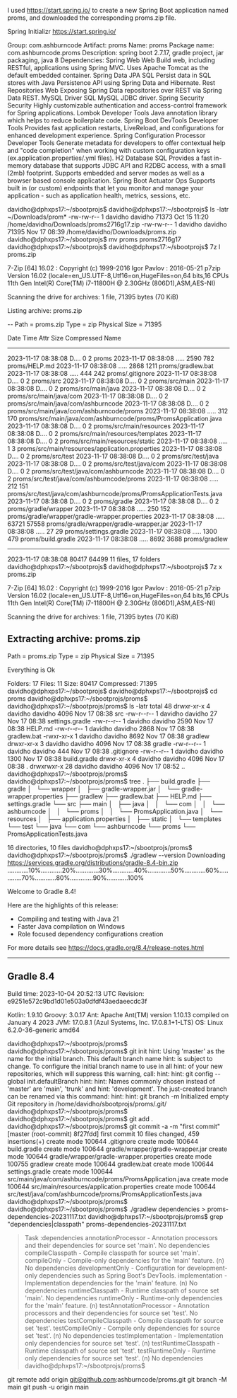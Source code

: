 I used https://start.spring.io/ to create a new Spring Boot application named proms, and downloaded the corresponding proms.zip file.

Spring Initializr
https://start.spring.io/

Group:         com.ashburncode
Artifact:      proms
Name:          proms
Package name:  com.ashburncode.proms
Description:   spring boot 2.7.17, gradle project, jar packaging, java 8
Dependencies:
  Spring Web Web
    Build web, including RESTful, applications using Spring MVC. Uses Apache Tomcat as the default embedded container.
  Spring Data JPA SQL
    Persist data in SQL stores with Java Persistence API using Spring Data and Hibernate.
  Rest Repositories Web
    Exposing Spring Data repositories over REST via Spring Data REST.
  MySQL Driver SQL
    MySQL JDBC driver.
  Spring Security Security
    Highly customizable authentication and access-control framework for Spring applications.
  Lombok Developer Tools
    Java annotation library which helps to reduce boilerplate code.
  Spring Boot DevTools Developer Tools
    Provides fast application restarts, LiveReload, and configurations for enhanced development experience.
  Spring Configuration Processor Developer Tools
    Generate metadata for developers to offer contextual help and "code completion" when working with custom configuration keys (ex.application.properties/.yml files).
  H2 Database SQL
    Provides a fast in-memory database that supports JDBC API and R2DBC access, with a small (2mb) footprint. Supports embedded and server modes as well as a browser based console application.
  Spring Boot Actuator Ops
    Supports built in (or custom) endpoints that let you monitor and manage your application - such as application health, metrics, sessions, etc.

davidho@dphxps17:~/sbootprojs$ 
davidho@dphxps17:~/sbootprojs$ ls -latr ~/Downloads/prom*
-rw-rw-r-- 1 davidho davidho 71373 Oct 15 11:20 /home/davidho/Downloads/proms2716g17.zip
-rw-rw-r-- 1 davidho davidho 71395 Nov 17 08:39 /home/davidho/Downloads/proms.zip
davidho@dphxps17:~/sbootprojs$ mv proms proms2716g17
davidho@dphxps17:~/sbootprojs$ 
davidho@dphxps17:~/sbootprojs$ 7z l proms.zip

7-Zip [64] 16.02 : Copyright (c) 1999-2016 Igor Pavlov : 2016-05-21
p7zip Version 16.02 (locale=en_US.UTF-8,Utf16=on,HugeFiles=on,64 bits,16 CPUs 11th Gen Intel(R) Core(TM) i7-11800H @ 2.30GHz (806D1),ASM,AES-NI)

Scanning the drive for archives:
1 file, 71395 bytes (70 KiB)

Listing archive: proms.zip

--
Path = proms.zip
Type = zip
Physical Size = 71395

   Date      Time    Attr         Size   Compressed  Name
------------------- ----- ------------ ------------  ------------------------
2023-11-17 08:38:08 D....            0            2  proms
2023-11-17 08:38:08 .....         2590          782  proms/HELP.md
2023-11-17 08:38:08 .....         2868         1211  proms/gradlew.bat
2023-11-17 08:38:08 .....          444          242  proms/.gitignore
2023-11-17 08:38:08 D....            0            2  proms/src
2023-11-17 08:38:08 D....            0            2  proms/src/main
2023-11-17 08:38:08 D....            0            2  proms/src/main/java
2023-11-17 08:38:08 D....            0            2  proms/src/main/java/com
2023-11-17 08:38:08 D....            0            2  proms/src/main/java/com/ashburncode
2023-11-17 08:38:08 D....            0            2  proms/src/main/java/com/ashburncode/proms
2023-11-17 08:38:08 .....          312          170  proms/src/main/java/com/ashburncode/proms/PromsApplication.java
2023-11-17 08:38:08 D....            0            2  proms/src/main/resources
2023-11-17 08:38:08 D....            0            2  proms/src/main/resources/templates
2023-11-17 08:38:08 D....            0            2  proms/src/main/resources/static
2023-11-17 08:38:08 .....            1            3  proms/src/main/resources/application.properties
2023-11-17 08:38:08 D....            0            2  proms/src/test
2023-11-17 08:38:08 D....            0            2  proms/src/test/java
2023-11-17 08:38:08 D....            0            2  proms/src/test/java/com
2023-11-17 08:38:08 D....            0            2  proms/src/test/java/com/ashburncode
2023-11-17 08:38:08 D....            0            2  proms/src/test/java/com/ashburncode/proms
2023-11-17 08:38:08 .....          212          151  proms/src/test/java/com/ashburncode/proms/PromsApplicationTests.java
2023-11-17 08:38:08 D....            0            2  proms/gradle
2023-11-17 08:38:08 D....            0            2  proms/gradle/wrapper
2023-11-17 08:38:08 .....          250          152  proms/gradle/wrapper/gradle-wrapper.properties
2023-11-17 08:38:08 .....        63721        57558  proms/gradle/wrapper/gradle-wrapper.jar
2023-11-17 08:38:08 .....           27           29  proms/settings.gradle
2023-11-17 08:38:08 .....         1300          479  proms/build.gradle
2023-11-17 08:38:08 .....         8692         3688  proms/gradlew
------------------- ----- ------------ ------------  ------------------------
2023-11-17 08:38:08              80417        64499  11 files, 17 folders
davidho@dphxps17:~/sbootprojs$ 
davidho@dphxps17:~/sbootprojs$ 7z x proms.zip

7-Zip [64] 16.02 : Copyright (c) 1999-2016 Igor Pavlov : 2016-05-21
p7zip Version 16.02 (locale=en_US.UTF-8,Utf16=on,HugeFiles=on,64 bits,16 CPUs 11th Gen Intel(R) Core(TM) i7-11800H @ 2.30GHz (806D1),ASM,AES-NI)

Scanning the drive for archives:
1 file, 71395 bytes (70 KiB)

Extracting archive: proms.zip
--
Path = proms.zip
Type = zip
Physical Size = 71395

Everything is Ok

Folders: 17
Files: 11
Size:       80417
Compressed: 71395
davidho@dphxps17:~/sbootprojs$ 
davidho@dphxps17:~/sbootprojs$ cd proms
davidho@dphxps17:~/sbootprojs/proms$ 
davidho@dphxps17:~/sbootprojs/proms$ ls -latr
total 48
drwxr-xr-x  4 davidho davidho 4096 Nov 17 08:38 src
-rw-r--r--  1 davidho davidho   27 Nov 17 08:38 settings.gradle
-rw-r--r--  1 davidho davidho 2590 Nov 17 08:38 HELP.md
-rw-r--r--  1 davidho davidho 2868 Nov 17 08:38 gradlew.bat
-rwxr-xr-x  1 davidho davidho 8692 Nov 17 08:38 gradlew
drwxr-xr-x  3 davidho davidho 4096 Nov 17 08:38 gradle
-rw-r--r--  1 davidho davidho  444 Nov 17 08:38 .gitignore
-rw-r--r--  1 davidho davidho 1300 Nov 17 08:38 build.gradle
drwxr-xr-x  4 davidho davidho 4096 Nov 17 08:38 .
drwxrwxr-x 28 davidho davidho 4096 Nov 17 08:52 ..
davidho@dphxps17:~/sbootprojs/proms$ 
davidho@dphxps17:~/sbootprojs/proms$ tree
.
├── build.gradle
├── gradle
│   └── wrapper
│       ├── gradle-wrapper.jar
│       └── gradle-wrapper.properties
├── gradlew
├── gradlew.bat
├── HELP.md
├── settings.gradle
└── src
    ├── main
    │   ├── java
    │   │   └── com
    │   │       └── ashburncode
    │   │           └── proms
    │   │               └── PromsApplication.java
    │   └── resources
    │       ├── application.properties
    │       ├── static
    │       └── templates
    └── test
        └── java
            └── com
                └── ashburncode
                    └── proms
                        └── PromsApplicationTests.java

16 directories, 10 files
davidho@dphxps17:~/sbootprojs/proms$ 
davidho@dphxps17:~/sbootprojs/proms$ ./gradlew --version
Downloading https://services.gradle.org/distributions/gradle-8.4-bin.zip
............10%............20%.............30%............40%.............50%............60%.............70%............80%.............90%............100%

Welcome to Gradle 8.4!

Here are the highlights of this release:
 - Compiling and testing with Java 21
 - Faster Java compilation on Windows
 - Role focused dependency configurations creation

For more details see https://docs.gradle.org/8.4/release-notes.html


------------------------------------------------------------
Gradle 8.4
------------------------------------------------------------

Build time:   2023-10-04 20:52:13 UTC
Revision:     e9251e572c9bd1d01e503a0dfdf43aedaeecdc3f

Kotlin:       1.9.10
Groovy:       3.0.17
Ant:          Apache Ant(TM) version 1.10.13 compiled on January 4 2023
JVM:          17.0.8.1 (Azul Systems, Inc. 17.0.8.1+1-LTS)
OS:           Linux 6.2.0-36-generic amd64

davidho@dphxps17:~/sbootprojs/proms$ 
davidho@dphxps17:~/sbootprojs/proms$ git init
hint: Using 'master' as the name for the initial branch. This default branch name
hint: is subject to change. To configure the initial branch name to use in all
hint: of your new repositories, which will suppress this warning, call:
hint: 
hint: 	git config --global init.defaultBranch <name>
hint: 
hint: Names commonly chosen instead of 'master' are 'main', 'trunk' and
hint: 'development'. The just-created branch can be renamed via this command:
hint: 
hint: 	git branch -m <name>
Initialized empty Git repository in /home/davidho/sbootprojs/proms/.git/
davidho@dphxps17:~/sbootprojs/proms$ 
davidho@dphxps17:~/sbootprojs/proms$ git add .
davidho@dphxps17:~/sbootprojs/proms$ git commit -a -m "first commit"
[master (root-commit) 8f27fdd] first commit
 10 files changed, 459 insertions(+)
 create mode 100644 .gitignore
 create mode 100644 build.gradle
 create mode 100644 gradle/wrapper/gradle-wrapper.jar
 create mode 100644 gradle/wrapper/gradle-wrapper.properties
 create mode 100755 gradlew
 create mode 100644 gradlew.bat
 create mode 100644 settings.gradle
 create mode 100644 src/main/java/com/ashburncode/proms/PromsApplication.java
 create mode 100644 src/main/resources/application.properties
 create mode 100644 src/test/java/com/ashburncode/proms/PromsApplicationTests.java
davidho@dphxps17:~/sbootprojs/proms$ 
davidho@dphxps17:~/sbootprojs/proms$ ./gradlew dependencies > proms-dependencies-20231117.txt
davidho@dphxps17:~/sbootprojs/proms$ grep "dependencies\|classpath" proms-dependencies-20231117.txt
> Task :dependencies
annotationProcessor - Annotation processors and their dependencies for source set 'main'.
No dependencies
compileClasspath - Compile classpath for source set 'main'.
compileOnly - Compile-only dependencies for the 'main' feature. (n)
No dependencies
developmentOnly - Configuration for development-only dependencies such as Spring Boot's DevTools.
implementation - Implementation dependencies for the 'main' feature. (n)
No dependencies
runtimeClasspath - Runtime classpath of source set 'main'.
No dependencies
runtimeOnly - Runtime-only dependencies for the 'main' feature. (n)
testAnnotationProcessor - Annotation processors and their dependencies for source set 'test'.
No dependencies
testCompileClasspath - Compile classpath for source set 'test'.
testCompileOnly - Compile only dependencies for source set 'test'. (n)
No dependencies
testImplementation - Implementation only dependencies for source set 'test'. (n)
testRuntimeClasspath - Runtime classpath of source set 'test'.
testRuntimeOnly - Runtime only dependencies for source set 'test'. (n)
No dependencies
davidho@dphxps17:~/sbootprojs/proms$ 

git remote add origin git@github.com:ashburncode/proms.git
git branch -M main
git push -u origin main


